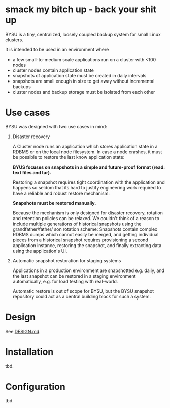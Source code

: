 # smack my bitch up - back your shit up

BYSU is a tiny, centralized, loosely coupled backup system for small Linux
clusters.

It is intended to be used in an environment where

- a few small-to-medium scale applications run on a cluster with <100 nodes
- cluster nodes contain application state
- snapshots of application state must be created in daily intervals
- snapshots are small enough in size to get away without incremental backups
- cluster nodes and backup storage must be isolated from each other

# Use cases

BYSU was designed with two use cases in mind:

1. Disaster recovery

    A Cluster node runs an application which stores application state in a RDBMS
    or on the local node filesystem.  In case a node crashes, it must be
    possible to restore the last know application state:

    **BYUS focuses on snapshots in a simple and future-proof format (read: text
    files and tar).**

    Restoring a snapshot requires tight coordination with the application and
    happens so seldom that its hard to justify engineering work required to have
    a reliable and robust restore mechanism:

    **Snapshots must be restored manually.**

    Because the mechanism is only designed for disaster recovery, rotation and
    retention policies can be relaxed.  We couldn't think of a reason to include
    multiple generations of historical snapshots using the grandfather/father/
    son rotation scheme: Snapshots contain complex RDBMS dumps which cannot
    easily be  merged, and getting individual pieces from a historical snapshot
    requires provisioning a second application instance, restoring the snapshot,
    and finally extracting data using the application's UI.

2. Automatic snapshot restoration for staging systems

    Applications in a production environment are snapshotted e.g. daily, and the
    last snapshot can be restored in a staging environment automatically, e.g.
    for load testing with real-world.

    Automatic restore is out of scope for BYSU, but the BYSU snapshot repository
    could act as a central building block for such a system.

# Design

See [DESIGN.md](DESIGN.md).

# Installation

tbd.

# Configuration

tbd.
